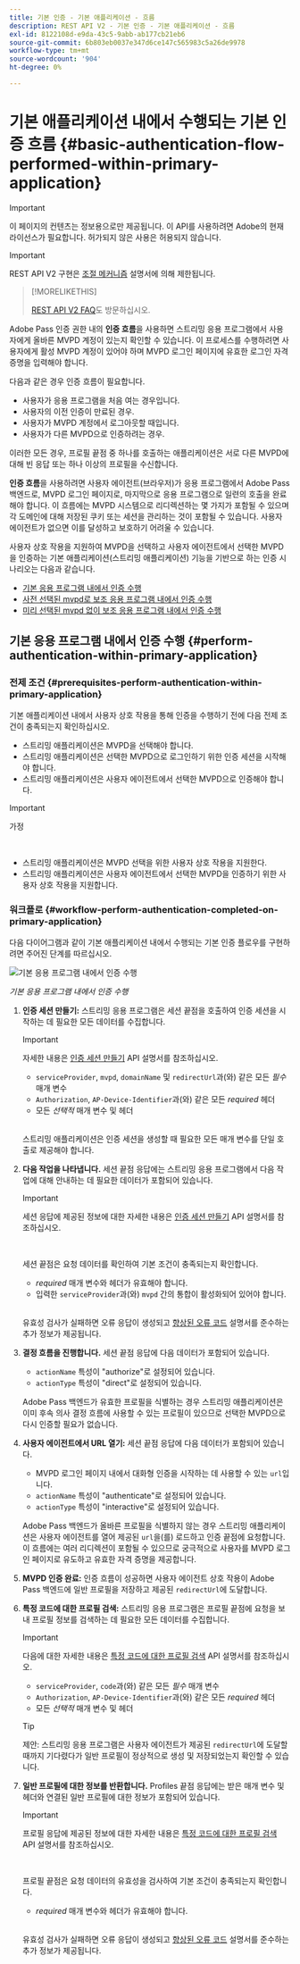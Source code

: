 ```yaml
---
title: 기본 인증 - 기본 애플리케이션 - 흐름
description: REST API V2 - 기본 인증 - 기본 애플리케이션 - 흐름
exl-id: 8122108d-e9da-43c5-9abb-ab177cb21eb6
source-git-commit: 6b803eb0037e347d6ce147c565983c5a26de9978
workflow-type: tm+mt
source-wordcount: '904'
ht-degree: 0%

---
```


# 기본 애플리케이션 내에서 수행되는 기본 인증 흐름 {#basic-authentication-flow-performed-within-primary-application}

>[!IMPORTANT]
>
> 이 페이지의 컨텐츠는 정보용으로만 제공됩니다. 이 API를 사용하려면 Adobe의 현재 라이선스가 필요합니다. 허가되지 않은 사용은 허용되지 않습니다.

>[!IMPORTANT]
>
> REST API V2 구현은 [조절 메커니즘](/help/authentication/integration-guide-programmers/throttling-mechanism.md) 설명서에 의해 제한됩니다.

>[!MORELIKETHIS]
>
> [REST API V2 FAQ](/help/authentication/integration-guide-programmers/rest-apis/rest-api-v2/rest-api-v2-faqs.md#authentication-phase-faqs-general)도 방문하십시오.

Adobe Pass 인증 권한 내의 **인증 흐름**&#x200B;을 사용하면 스트리밍 응용 프로그램에서 사용자에게 올바른 MVPD 계정이 있는지 확인할 수 있습니다. 이 프로세스를 수행하려면 사용자에게 활성 MVPD 계정이 있어야 하며 MVPD 로그인 페이지에 유효한 로그인 자격 증명을 입력해야 합니다.

다음과 같은 경우 인증 흐름이 필요합니다.

* 사용자가 응용 프로그램을 처음 여는 경우입니다.
* 사용자의 이전 인증이 만료된 경우.
* 사용자가 MVPD 계정에서 로그아웃할 때입니다.
* 사용자가 다른 MVPD으로 인증하려는 경우.

이러한 모든 경우, 프로필 끝점 중 하나를 호출하는 애플리케이션은 서로 다른 MVPD에 대해 빈 응답 또는 하나 이상의 프로필을 수신합니다.

**인증 흐름**&#x200B;을 사용하려면 사용자 에이전트(브라우저)가 응용 프로그램에서 Adobe Pass 백엔드로, MVPD 로그인 페이지로, 마지막으로 응용 프로그램으로 일련의 호출을 완료해야 합니다. 이 흐름에는 MVPD 시스템으로 리디렉션하는 몇 가지가 포함될 수 있으며 각 도메인에 대해 저장된 쿠키 또는 세션을 관리하는 것이 포함될 수 있습니다. 사용자 에이전트가 없으면 이를 달성하고 보호하기 어려울 수 있습니다.

사용자 상호 작용을 지원하여 MVPD을 선택하고 사용자 에이전트에서 선택한 MVPD을 인증하는 기본 애플리케이션(스트리밍 애플리케이션) 기능을 기반으로 하는 인증 시나리오는 다음과 같습니다.

* [기본 응용 프로그램 내에서 인증 수행](./rest-api-v2-basic-authentication-primary-application-flow.md)
* [사전 선택된 mvpd로 보조 응용 프로그램 내에서 인증 수행](rest-api-v2-basic-authentication-secondary-application-flow.md)
* [미리 선택된 mvpd 없이 보조 응용 프로그램 내에서 인증 수행](rest-api-v2-basic-authentication-secondary-application-flow.md)

## 기본 응용 프로그램 내에서 인증 수행 {#perform-authentication-within-primary-application}

### 전제 조건 {#prerequisites-perform-authentication-within-primary-application}

기본 애플리케이션 내에서 사용자 상호 작용을 통해 인증을 수행하기 전에 다음 전제 조건이 충족되는지 확인하십시오.

* 스트리밍 애플리케이션은 MVPD을 선택해야 합니다.
* 스트리밍 애플리케이션은 선택한 MVPD으로 로그인하기 위한 인증 세션을 시작해야 합니다.
* 스트리밍 애플리케이션은 사용자 에이전트에서 선택한 MVPD으로 인증해야 합니다.

>[!IMPORTANT]
>
> 가정
>
> <br/>
> 
> * 스트리밍 애플리케이션은 MVPD 선택을 위한 사용자 상호 작용을 지원한다.
> * 스트리밍 애플리케이션은 사용자 에이전트에서 선택한 MVPD을 인증하기 위한 사용자 상호 작용을 지원합니다.

### 워크플로 {#workflow-perform-authentication-completed-on-primary-application}

다음 다이어그램과 같이 기본 애플리케이션 내에서 수행되는 기본 인증 플로우를 구현하려면 주어진 단계를 따르십시오.

![기본 응용 프로그램 내에서 인증 수행](../../../../../assets/rest-api-v2/flows/basic-access-flows/rest-api-v2-perform-authentication-within-primary-application.png)

*기본 응용 프로그램 내에서 인증 수행*

1. **인증 세션 만들기:** 스트리밍 응용 프로그램은 세션 끝점을 호출하여 인증 세션을 시작하는 데 필요한 모든 데이터를 수집합니다.

   >[!IMPORTANT]
   >
   > 자세한 내용은 [인증 세션 만들기](../../apis/sessions-apis/rest-api-v2-sessions-apis-create-authentication-session.md) API 설명서를 참조하십시오.
   > 
   > * `serviceProvider`, `mvpd`, `domainName` 및 `redirectUrl`과(와) 같은 모든 _필수_ 매개 변수
   > * `Authorization`, `AP-Device-Identifier`과(와) 같은 모든 _required_ 헤더
   > * 모든 _선택적_ 매개 변수 및 헤더
   > 
   > <br/>
   > 
   > 스트리밍 애플리케이션은 인증 세션을 생성할 때 필요한 모든 매개 변수를 단일 호출로 제공해야 합니다.

1. **다음 작업을 나타냅니다.** 세션 끝점 응답에는 스트리밍 응용 프로그램에서 다음 작업에 대해 안내하는 데 필요한 데이터가 포함되어 있습니다.

   >[!IMPORTANT]
   >
   > 세션 응답에 제공된 정보에 대한 자세한 내용은 [인증 세션 만들기](../../apis/sessions-apis/rest-api-v2-sessions-apis-create-authentication-session.md) API 설명서를 참조하십시오.
   > 
   > <br/>
   > 
   > 세션 끝점은 요청 데이터를 확인하여 기본 조건이 충족되는지 확인합니다.
   >
   > * _required_ 매개 변수와 헤더가 유효해야 합니다.
   > * 입력한 `serviceProvider`과(와) `mvpd` 간의 통합이 활성화되어 있어야 합니다.
   > 
   > <br/>
   > 
   > 유효성 검사가 실패하면 오류 응답이 생성되고 [향상된 오류 코드](../../../../features-standard/error-reporting/enhanced-error-codes.md) 설명서를 준수하는 추가 정보가 제공됩니다.

1. **결정 흐름을 진행합니다.** 세션 끝점 응답에 다음 데이터가 포함되어 있습니다.
   * `actionName` 특성이 &quot;authorize&quot;로 설정되어 있습니다.
   * `actionType` 특성이 &quot;direct&quot;로 설정되어 있습니다.

   Adobe Pass 백엔드가 유효한 프로필을 식별하는 경우 스트리밍 애플리케이션은 이미 후속 의사 결정 흐름에 사용할 수 있는 프로필이 있으므로 선택한 MVPD으로 다시 인증할 필요가 없습니다.

1. **사용자 에이전트에서 URL 열기:** 세션 끝점 응답에 다음 데이터가 포함되어 있습니다.
   * MVPD 로그인 페이지 내에서 대화형 인증을 시작하는 데 사용할 수 있는 `url`입니다.
   * `actionName` 특성이 &quot;authenticate&quot;로 설정되어 있습니다.
   * `actionType` 특성이 &quot;interactive&quot;로 설정되어 있습니다.

   Adobe Pass 백엔드가 올바른 프로필을 식별하지 않는 경우 스트리밍 애플리케이션은 사용자 에이전트를 열어 제공된 `url`을(를) 로드하고 인증 끝점에 요청합니다. 이 흐름에는 여러 리디렉션이 포함될 수 있으므로 궁극적으로 사용자를 MVPD 로그인 페이지로 유도하고 유효한 자격 증명을 제공합니다.

1. **MVPD 인증 완료:** 인증 흐름이 성공하면 사용자 에이전트 상호 작용이 Adobe Pass 백엔드에 일반 프로필을 저장하고 제공된 `redirectUrl`에 도달합니다.

1. **특정 코드에 대한 프로필 검색:** 스트리밍 응용 프로그램은 프로필 끝점에 요청을 보내 프로필 정보를 검색하는 데 필요한 모든 데이터를 수집합니다.

   >[!IMPORTANT]
   >
   > 다음에 대한 자세한 내용은 [특정 코드에 대한 프로필 검색](../../apis/profiles-apis/rest-api-v2-profiles-apis-retrieve-profile-for-specific-code.md) API 설명서를 참조하십시오.
   >
   > * `serviceProvider`, `code`과(와) 같은 모든 _필수_ 매개 변수
   > * `Authorization`, `AP-Device-Identifier`과(와) 같은 모든 _required_ 헤더
   > * 모든 _선택적_ 매개 변수 및 헤더

   >[!TIP]
   >
   > 제안: 스트리밍 응용 프로그램은 사용자 에이전트가 제공된 `redirectUrl`에 도달할 때까지 기다렸다가 일반 프로필이 정상적으로 생성 및 저장되었는지 확인할 수 있습니다.

1. **일반 프로필에 대한 정보를 반환합니다.** Profiles 끝점 응답에는 받은 매개 변수 및 헤더와 연결된 일반 프로필에 대한 정보가 포함되어 있습니다.

   >[!IMPORTANT]
   >
   > 프로필 응답에 제공된 정보에 대한 자세한 내용은 [특정 코드에 대한 프로필 검색](../../apis/profiles-apis/rest-api-v2-profiles-apis-retrieve-profile-for-specific-code.md) API 설명서를 참조하십시오.
   > 
   > <br/>
   > 
   > 프로필 끝점은 요청 데이터의 유효성을 검사하여 기본 조건이 충족되는지 확인합니다.
   >
   > * _required_ 매개 변수와 헤더가 유효해야 합니다.
   >
   > <br/>
   > 
   > 유효성 검사가 실패하면 오류 응답이 생성되고 [향상된 오류 코드](../../../../features-standard/error-reporting/enhanced-error-codes.md) 설명서를 준수하는 추가 정보가 제공됩니다.
